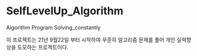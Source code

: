 # SelfLevelUp_Algorithm
Algorithm Program Solving_constantly

이 프로젝트는 21년 9월22일 부터 시작하여 꾸준히 알고리즘 문제를 풀어 개인 실력향상을 도모하는 프로젝트이다.
